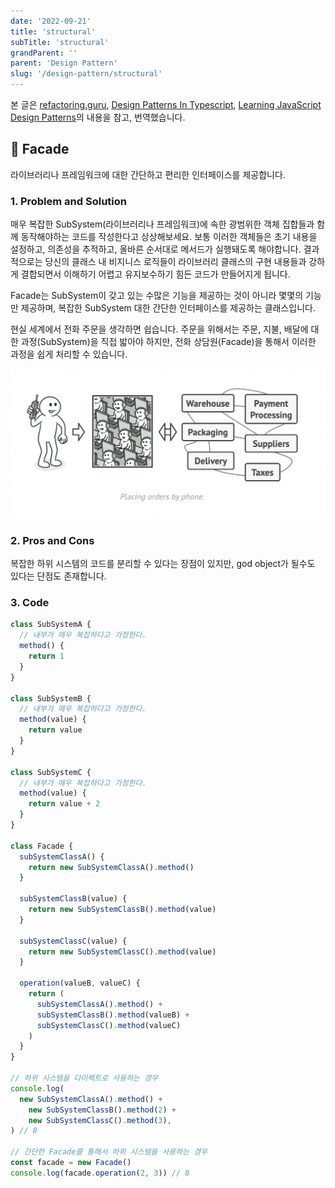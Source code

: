 ```yaml
---
date: '2022-09-21'
title: 'structural'
subTitle: 'structural'
grandParent: ''
parent: 'Design Pattern'
slug: '/design-pattern/structural'
---
```


본 글은 [refactoring.guru](https://refactoring.guru/), [Design Patterns In Typescript](https://sbcode.net/typescript/), [Learning JavaScript Design Patterns](https://www.patterns.dev/posts/classic-design-patterns/)의 내용을 참고, 번역했습니다.

## 📌 Facade

라이브러리나 프레임워크에 대한 간단하고 편리한 인터페이스를 제공합니다.

### 1. Problem and Solution

매우 복잡한 SubSystem(라이브러리나 프레임워크)에 속한 광범위한 객체 집합들과 함께 동작해야하는 코드를 작성한다고 상상해보세요. 보통 이러한 객체들은 초기 내용을 설정하고, 의존성을 추적하고, 올바른 순서대로 메서드가 실행돼도록 해야합니다. 결과적으로는 당신의 클래스 내 비지니스 로직들이 라이브러리 클래스의 구현 내용들과 강하게 결합되면서 이해하기 어렵고 유지보수하기 힘든 코드가 만들어지게 됩니다.

Facade는 SubSystem이 갖고 있는 수많은 기능을 제공하는 것이 아니라 몇몇의 기능만 제공하며, 복잡한 SubSystem 대한 간단한 인터페이스를 제공하는 클래스입니다.

현실 세계에서 전화 주문을 생각하면 쉽습니다. 주문을 위해서는 주문, 지불, 배달에 대한 과정(SubSystem)을 직접 밟아야 하지만, 전화 상담원(Facade)을 통해서 이러한 과정을 쉽게 처리할 수 있습니다.

![](./place-order.png)

### 2. Pros and Cons

복잡한 하위 시스템의 코드를 분리할 수 있다는 장점이 있지만, god object가 될수도 있다는 단점도 존재합니다.

### 3. Code

```typescript
class SubSystemA {
  // 내부가 매우 복잡하다고 가정한다.
  method() {
    return 1
  }
}

class SubSystemB {
  // 내부가 매우 복잡하다고 가정한다.
  method(value) {
    return value
  }
}

class SubSystemC {
  // 내부가 매우 복잡하다고 가정한다.
  method(value) {
    return value + 2
  }
}

class Facade {
  subSystemClassA() {
    return new SubSystemClassA().method()
  }

  subSystemClassB(value) {
    return new SubSystemClassB().method(value)
  }

  subSystemClassC(value) {
    return new SubSystemClassC().method(value)
  }

  operation(valueB, valueC) {
    return (
      subSystemClassA().method() +
      subSystemClassB().method(valueB) +
      subSystemClassC().method(valueC)
    )
  }
}

// 하위 시스템을 다이렉트로 사용하는 경우
console.log(
  new SubSystemClassA().method() +
    new SubSystemClassB().method(2) +
    new SubSystemClassC().method(3),
) // 8

// 간단한 Facade를 통해서 하위 시스템을 사용하는 경우
const facade = new Facade()
console.log(facade.operation(2, 3)) // 8
```

